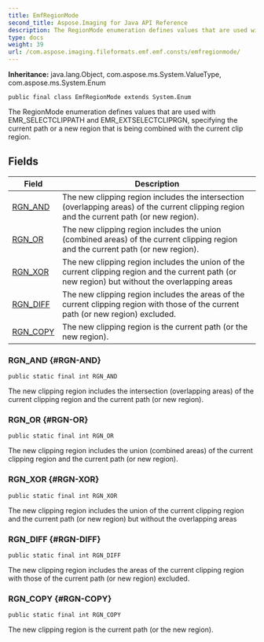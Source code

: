 ```yaml
---
title: EmfRegionMode
second_title: Aspose.Imaging for Java API Reference
description: The RegionMode enumeration defines values that are used with EMR_SELECTCLIPPATH and EMR_EXTSELECTCLIPRGN specifying the current path or a new region that is being combined with the current clip region.
type: docs
weight: 39
url: /com.aspose.imaging.fileformats.emf.emf.consts/emfregionmode/
---
```

**Inheritance:**
java.lang.Object, com.aspose.ms.System.ValueType, com.aspose.ms.System.Enum
```
public final class EmfRegionMode extends System.Enum
```

The RegionMode enumeration defines values that are used with EMR\_SELECTCLIPPATH and EMR\_EXTSELECTCLIPRGN, specifying the current path or a new region that is being combined with the current clip region.
## Fields

| Field | Description |
| --- | --- |
| [RGN_AND](#RGN-AND) | The new clipping region includes the intersection (overlapping areas) of the current clipping region and the current path (or new region). |
| [RGN_OR](#RGN-OR) | The new clipping region includes the union (combined areas) of the current clipping region and the current path (or new region). |
| [RGN_XOR](#RGN-XOR) | The new clipping region includes the union of the current clipping region and the current path (or new region) but without the overlapping areas |
| [RGN_DIFF](#RGN-DIFF) | The new clipping region includes the areas of the current clipping region with those of the current path (or new region) excluded. |
| [RGN_COPY](#RGN-COPY) | The new clipping region is the current path (or the new region). |
### RGN_AND {#RGN-AND}
```
public static final int RGN_AND
```


The new clipping region includes the intersection (overlapping areas) of the current clipping region and the current path (or new region).

### RGN_OR {#RGN-OR}
```
public static final int RGN_OR
```


The new clipping region includes the union (combined areas) of the current clipping region and the current path (or new region).

### RGN_XOR {#RGN-XOR}
```
public static final int RGN_XOR
```


The new clipping region includes the union of the current clipping region and the current path (or new region) but without the overlapping areas

### RGN_DIFF {#RGN-DIFF}
```
public static final int RGN_DIFF
```


The new clipping region includes the areas of the current clipping region with those of the current path (or new region) excluded.

### RGN_COPY {#RGN-COPY}
```
public static final int RGN_COPY
```


The new clipping region is the current path (or the new region).

